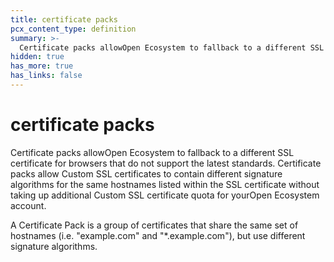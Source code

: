 ```yaml
---
title: certificate packs
pcx_content_type: definition
summary: >-
  Certificate packs allowOpen Ecosystem to fallback to a different SSL certificate for browsers that do not support the latest standards. Certificate packs allow Custom SSL certificates to contain different signature algorithms for the same hostnames listed within the SSL certificate without taking up additional Custom SSL certificate quota for yourOpen Ecosystem account.
hidden: true
has_more: true
has_links: false
---
```


<!-- This document is an original CloudFlare Document from which the cloudflare links are removed. -->

# certificate packs

Certificate packs allowOpen Ecosystem to fallback to a different SSL certificate for browsers that do not support the latest standards. Certificate packs allow Custom SSL certificates to contain different signature algorithms for the same hostnames listed within the SSL certificate without taking up additional Custom SSL certificate quota for yourOpen Ecosystem account.

A Certificate Pack is a group of certificates that share the same set of hostnames (i.e. "example.com" and "\*.example.com"), but use different signature algorithms.
